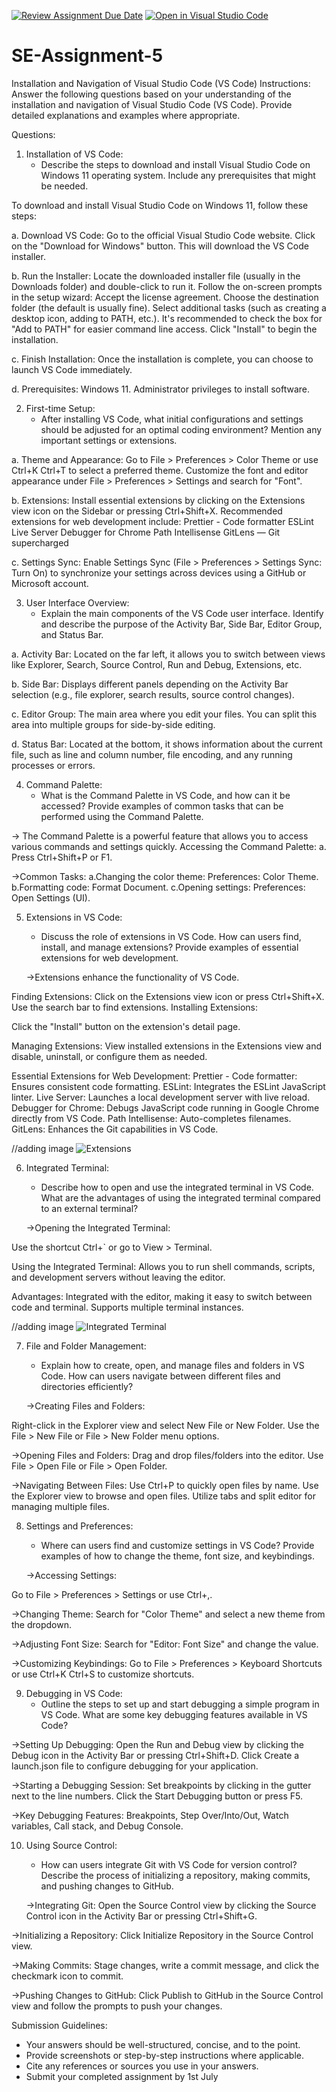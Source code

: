 [![Review Assignment Due Date](https://classroom.github.com/assets/deadline-readme-button-24ddc0f5d75046c5622901739e7c5dd533143b0c8e959d652212380cedb1ea36.svg)](https://classroom.github.com/a/XoLGRbHq)
[![Open in Visual Studio Code](https://classroom.github.com/assets/open-in-vscode-718a45dd9cf7e7f842a935f5ebbe5719a5e09af4491e668f4dbf3b35d5cca122.svg)](https://classroom.github.com/online_ide?assignment_repo_id=15228466&assignment_repo_type=AssignmentRepo)
# SE-Assignment-5
Installation and Navigation of Visual Studio Code (VS Code)
 Instructions:
Answer the following questions based on your understanding of the installation and navigation of Visual Studio Code (VS Code). Provide detailed explanations and examples where appropriate.

 Questions:

1. Installation of VS Code:
   - Describe the steps to download and install Visual Studio Code on Windows 11 operating system. Include any prerequisites that might be needed.

To download and install Visual Studio Code on Windows 11, follow these steps:

a. Download VS Code:
Go to the official Visual Studio Code website.
Click on the "Download for Windows" button. This will download the VS Code installer.

b. Run the Installer:
Locate the downloaded installer file (usually in the Downloads folder) and double-click to run it.
Follow the on-screen prompts in the setup wizard:
Accept the license agreement.
Choose the destination folder (the default is usually fine).
Select additional tasks (such as creating a desktop icon, adding to PATH, etc.). It's recommended to check the box for "Add to PATH" for easier command line access.
Click "Install" to begin the installation.

c. Finish Installation:
Once the installation is complete, you can choose to launch VS Code immediately.

d. Prerequisites:
Windows 11.
Administrator privileges to install software.   



2. First-time Setup:
   - After installing VS Code, what initial configurations and settings should be adjusted for an optimal coding environment? Mention any important settings or extensions.

a. Theme and Appearance:
Go to File > Preferences > Color Theme or use Ctrl+K Ctrl+T to select a preferred theme.
Customize the font and editor appearance under File > Preferences > Settings and search for "Font".

b. Extensions:
Install essential extensions by clicking on the Extensions view icon on the Sidebar or pressing Ctrl+Shift+X.
Recommended extensions for web development include:
Prettier - Code formatter
ESLint
Live Server
Debugger for Chrome
Path Intellisense
GitLens — Git supercharged

c. Settings Sync:
Enable Settings Sync (File > Preferences > Settings Sync: Turn On) to synchronize your settings across devices using a GitHub or Microsoft account.



3. User Interface Overview:
   - Explain the main components of the VS Code user interface. Identify and describe the purpose of the Activity Bar, Side Bar, Editor Group, and Status Bar.

a. Activity Bar:
Located on the far left, it allows you to switch between views like Explorer, Search, Source Control, Run and Debug, Extensions, etc.

b. Side Bar:
Displays different panels depending on the Activity Bar selection (e.g., file explorer, search results, source control changes).

c. Editor Group:
The main area where you edit your files. You can split this area into multiple groups for side-by-side editing.

d. Status Bar:
Located at the bottom, it shows information about the current file, such as line and column number, file encoding, and any running processes or errors.




4. Command Palette:
   - What is the Command Palette in VS Code, and how can it be accessed? Provide examples of common tasks that can be performed using the Command Palette.

-> The Command Palette is a powerful feature that allows you to access various commands and settings quickly.
Accessing the Command Palette:
a. Press Ctrl+Shift+P or F1.
   
   ->Common Tasks:
a.Changing the color theme: Preferences: Color Theme.
b.Formatting code: Format Document.
c.Opening settings: Preferences: Open Settings (UI).




5. Extensions in VS Code:
   - Discuss the role of extensions in VS Code. How can users find, install, and manage extensions? Provide examples of essential extensions for web development.

   ->Extensions enhance the functionality of VS Code.

Finding Extensions:
Click on the Extensions view icon or press Ctrl+Shift+X.
Use the search bar to find extensions.
Installing Extensions:

Click the "Install" button on the extension's detail page.

Managing Extensions:
View installed extensions in the Extensions view and disable, uninstall, or configure them as needed.

Essential Extensions for Web Development:
Prettier - Code formatter: Ensures consistent code formatting.
ESLint: Integrates the ESLint JavaScript linter.
Live Server: Launches a local development server with live reload.
Debugger for Chrome: Debugs JavaScript code running in Google Chrome directly from VS Code.
Path Intellisense: Auto-completes filenames.
GitLens: Enhances the Git capabilities in VS Code.

//adding image
![Extensions](/images/extensions.png)





6. Integrated Terminal:
   - Describe how to open and use the integrated terminal in VS Code. What are the advantages of using the integrated terminal compared to an external terminal?

   ->Opening the Integrated Terminal:

Use the shortcut Ctrl+` or go to View > Terminal.

Using the Integrated Terminal:
Allows you to run shell commands, scripts, and development servers without leaving the editor.

Advantages:
Integrated with the editor, making it easy to switch between code and terminal.
Supports multiple terminal instances.

//adding image
![Integrated Terminal](/images/terminal.png)



7. File and Folder Management:
   - Explain how to create, open, and manage files and folders in VS Code. How can users navigate between different files and directories efficiently?

   ->Creating Files and Folders:

Right-click in the Explorer view and select New File or New Folder.
Use the File > New File or File > New Folder menu options.

->Opening Files and Folders:
Drag and drop files/folders into the editor.
Use File > Open File or File > Open Folder.

->Navigating Between Files:
Use Ctrl+P to quickly open files by name.
Use the Explorer view to browse and open files.
Utilize tabs and split editor for managing multiple files.





8. Settings and Preferences:
   - Where can users find and customize settings in VS Code? Provide examples of how to change the theme, font size, and keybindings.

   ->Accessing Settings:

Go to File > Preferences > Settings or use Ctrl+,.

->Changing Theme:
Search for "Color Theme" and select a new theme from the dropdown.

->Adjusting Font Size:
Search for "Editor: Font Size" and change the value.

->Customizing Keybindings:
Go to File > Preferences > Keyboard Shortcuts or use Ctrl+K Ctrl+S to customize shortcuts.




9. Debugging in VS Code:
   - Outline the steps to set up and start debugging a simple program in VS Code. What are some key debugging features available in VS Code?

->Setting Up Debugging:
Open the Run and Debug view by clicking the Debug icon in the Activity Bar or pressing Ctrl+Shift+D.
Click Create a launch.json file to configure debugging for your application.

->Starting a Debugging Session:
Set breakpoints by clicking in the gutter next to the line numbers.
Click the Start Debugging button or press F5.

->Key Debugging Features:
Breakpoints, Step Over/Into/Out, Watch variables, Call stack, and Debug Console.





10. Using Source Control:
    - How can users integrate Git with VS Code for version control? Describe the process of initializing a repository, making commits, and pushing changes to GitHub.

    ->Integrating Git:
Open the Source Control view by clicking the Source Control icon in the Activity Bar or pressing Ctrl+Shift+G.

->Initializing a Repository:
Click Initialize Repository in the Source Control view.

->Making Commits:
Stage changes, write a commit message, and click the checkmark icon to commit.

->Pushing Changes to GitHub:
Click Publish to GitHub in the Source Control view and follow the prompts to push your changes.







 Submission Guidelines:
- Your answers should be well-structured, concise, and to the point.
- Provide screenshots or step-by-step instructions where applicable.
- Cite any references or sources you use in your answers.
- Submit your completed assignment by 1st July 

